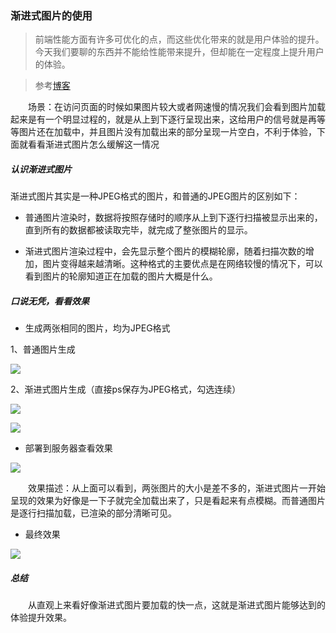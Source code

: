 ### 渐进式图片的使用

>前端性能方面有许多可优化的点，而这些优化带来的就是用户体验的提升。今天我们要聊的东西并不能给性能带来提升，但却能在一定程度上提升用户的体验。


>参考[博客](http://blog.jobbole.com/44038/)

&ensp;&ensp;&ensp;&ensp;场景：在访问页面的时候如果图片较大或者网速慢的情况我们会看到图片加载起来是有一个明显过程的，就是从上到下逐行呈现出来，这给用户的信号就是再等等图片还在加载中，并且图片没有加载出来的部分呈现一片空白，不利于体验，下面就看看渐进式图片怎么缓解这一情况

##### 认识渐进式图片
渐进式图片其实是一种JPEG格式的图片，和普通的JPEG图片的区别如下：

+ 普通图片渲染时，数据将按照存储时的顺序从上到下逐行扫描被显示出来的，直到所有的数据都被读取完毕，就完成了整张图片的显示。

+ 渐进式图片渲染过程中，会先显示整个图片的模糊轮廓，随着扫描次数的增加，图片变得越来越清晰。这种格式的主要优点是在网络较慢的情况下，可以看到图片的轮廓知道正在加载的图片大概是什么。

##### 口说无凭，看看效果

+ 生成两张相同的图片，均为JPEG格式

1、普通图片生成

![](http://p35eoqm8w.bkt.clouddn.com/3.jpg)

2、渐进式图片生成（直接ps保存为JPEG格式，勾选连续）

![](http://p35eoqm8w.bkt.clouddn.com/4.jpg)

![](http://p35eoqm8w.bkt.clouddn.com/5.jpg)

+ 部署到服务器查看效果

![](http://p35eoqm8w.bkt.clouddn.com/6.jpg)

&ensp;&ensp;&ensp;&ensp;效果描述：从上面可以看到，两张图片的大小是差不多的，渐进式图片一开始呈现的效果为好像是一下子就完全加载出来了，只是看起来有点模糊。而普通图片是逐行扫描加载，已渲染的部分清晰可见。

+ 最终效果

![](http://p35eoqm8w.bkt.clouddn.com/7.jpg)

##### 总结

&ensp;&ensp;&ensp;&ensp;从直观上来看好像渐进式图片要加载的快一点，这就是渐进式图片能够达到的体验提升效果。
